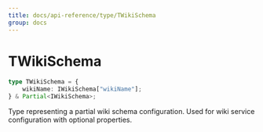 ```yaml
---
title: docs/api-reference/type/TWikiSchema
group: docs
---
```


# TWikiSchema

```ts
type TWikiSchema = {
    wikiName: IWikiSchema["wikiName"];
} & Partial<IWikiSchema>;
```

Type representing a partial wiki schema configuration.
Used for wiki service configuration with optional properties.
